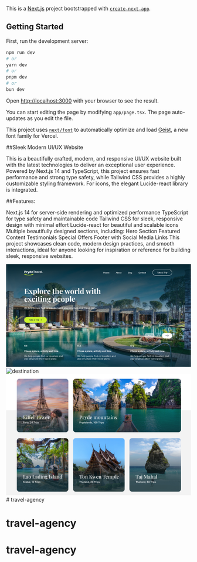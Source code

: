 This is a [Next.js](https://nextjs.org) project bootstrapped with [`create-next-app`](https://nextjs.org/docs/app/api-reference/cli/create-next-app).

## Getting Started

First, run the development server:

```bash
npm run dev
# or
yarn dev
# or
pnpm dev
# or
bun dev
```

Open [http://localhost:3000](http://localhost:3000) with your browser to see the result.

You can start editing the page by modifying `app/page.tsx`. The page auto-updates as you edit the file.

This project uses [`next/font`](https://nextjs.org/docs/app/building-your-application/optimizing/fonts) to automatically optimize and load [Geist](https://vercel.com/font), a new font family for Vercel.

##Sleek Modern UI/UX Website

This is a beautifully crafted, modern, and responsive UI/UX website built with the latest technologies to deliver an exceptional user experience. Powered by Next.js 14 and TypeScript, this project ensures fast performance and strong type safety, while Tailwind CSS provides a highly customizable styling framework. For icons, the elegant Lucide-react library is integrated.

##Features:

Next.js 14 for server-side rendering and optimized performance
TypeScript for type safety and maintainable code
Tailwind CSS for sleek, responsive design with minimal effort
Lucide-react for beautiful and scalable icons
Multiple beautifully designed sections, including:
Hero Section
Featured Content
Testimonials
Special Offers
Footer with Social Media Links
This project showcases clean code, modern design practices, and smooth interactions, ideal for anyone looking for inspiration or reference for building sleek, responsive websites.


![Hero](/public/landingPage.png)
![destination](/public/destination.png.png)
![Trip](/public/Trip.png)# travel-agency

# travel-agency
# travel-agency
